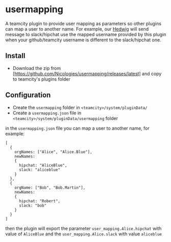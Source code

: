 # usermapping
A teamcity plugin to provide user mapping as parameters so other plugins can map a user to another name. For example, our [Hedwig](https://github.com/Nicologies/Hedwig) will send message to slack/hipchat use the mapped username provided by this plugin when your github/teamcity username is different to the slack/hipchat one.

## Install

- Download the zip from [https://github.com/Nicologies/usermapping/releases/latest] and copy to teamcity's plugins folder

## Configuration

- Create the `usermapping` folder in `<teamcity>/system/pluginData/`
- Create a `usermapping.json` file in `<teamcity>/system/pluginData/usermapping` folder

in the `usermapping.json` file you can map a user to another name, for example:

```
[
  {
    orgNames: ["Alice", "Alice.Blue"],
    newNames: 
    {
      hipchat: "AliceBlue",
      slack: "aliceblue"
    }
  },
  {
    orgName: ["Bob", "Bob.Martin"],
    newNames: 
    {
      hipchat: "Robert",
      slack: "bob"
    }
  }
]
```

then the plugin will export the parameter `user_mapping.Alice.hipchat` with value of `AliceBlue` and the `user_mapping.Alice.slack` with value `aliceblue`
